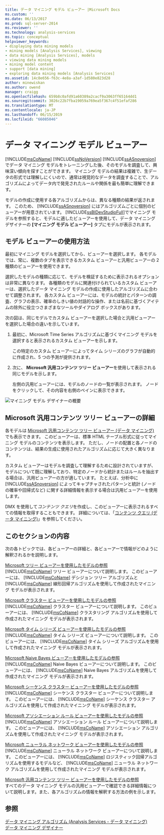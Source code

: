 ```yaml
---
title: データ マイニング モデル ビューアー |Microsoft Docs
ms.custom: ''
ms.date: 06/13/2017
ms.prod: sql-server-2014
ms.reviewer: ''
ms.technology: analysis-services
ms.topic: conceptual
helpviewer_keywords:
- displaying data mining models
- mining models [Analysis Services], viewing
- data mining [Analysis Services], models
- viewing data mining models
- mining model content
- support [data mining]
- exploring data mining models [Analysis Services]
ms.assetid: 14c8e656-f63c-4e8a-a3af-1d580e823d28
author: minewiskan
ms.author: owend
manager: craigg
ms.openlocfilehash: 659b8c0afd91a60389a2cacf9a3063ff65164dd1
ms.sourcegitcommit: 3026c22b7fba19059a769ea5f367c4f51efaf286
ms.translationtype: MT
ms.contentlocale: ja-JP
ms.lasthandoff: 06/15/2019
ms.locfileid: "66085046"
---
```

# <a name="data-mining-model-viewers"></a>データ マイニング モデル ビューアー
  [!INCLUDE[msCoName](../../includes/msconame-md.md)] [!INCLUDE[ssNoVersion](../../includes/ssnoversion-md.md)] [!INCLUDE[ssASnoversion](../../includes/ssasnoversion-md.md)]でデータ マイニング モデルをトレーニングした後、そのモデルを調査して、興味深い傾向を探すことができます。 マイニング モデルの結果は複雑で、生データの形式では理解しにくいので、通常は視覚的なデータを調査することで、アルゴリズムによってデータ内で発見されたルールや関係を最も簡単に理解できます。  
  
 モデルの作成に使用する各アルゴリズムからは、異なる種類の結果が返されます。 このため、 [!INCLUDE[ssASnoversion](../../includes/ssasnoversion-md.md)] にはアルゴリズムごとに個別のビューアーが用意されています。 [!INCLUDE[ssBIDevStudioFull](../../includes/ssbidevstudiofull-md.md)]でマイニング モデルを参照すると、モデルに適したビューアーを使用して、データ マイニング デザイナーの **[マイニング モデル ビューアー]** タブにモデルが表示されます。  
  
## <a name="how-to-use-the-model-viewers"></a>モデル ビューアーの使用方法  
 最初にマイニング モデルを選択してから、ビューアーを選択します。 各モデルでは、常に、複数のタブを表示できるカスタム ビューアーと汎用ビューアーの 2 種類のビューアーを使用できます。  
  
 選択したモデルの種類に応じて、モデルを検証するために表示されるオプションは非常に異なります。 各種類のモデルに関連付けられているカスタム ビューアーは、選択したデータ マイニング モデルの作成に使用したアルゴリズムに合わせて調整されます。 各カスタム ビューアーには、モデルの統計とパターンの調査、グラフの表示、確率のしきい値の対話的な操作、または名前に基づくアイテムの除外に役立つさまざまなツールやダイアログ ボックスがあります。  
  
 次の図は、同じモデルでカスタム ビューアーを選択した場合と汎用ビューアーを選択した場合の違いを示しています。  
  
1.  最初に、Microsoft Time Series アルゴリズムに基づくマイニング モデルを選択すると表示されるカスタム ビューアーを示します。  
  
     この特定のカスタム ビューアーによってタイム シリーズのグラフが自動的に作成され、5 つの予測が提供されます。  
  
2.  次に、 **Microsoft 汎用コンテンツ ツリー ビューアー**を使用して表示される同じモデルを示します。  
  
     左側の汎用ビューアーには、モデルのノードの一覧が表示されます。 ノードをクリックして、その内容を右側のペインに表示できます。  
  
 ![マイニング モデル デザイナーの概要](../media/generic-mining-model-tab1.gif "マイニング モデル デザイナーの概要")  
  
## <a name="more-about-the-microsoft-generic-content-tree-viewer"></a>Microsoft 汎用コンテンツ ツリー ビューアーの詳細  
 各モデルは [Microsoft 汎用コンテンツ ツリー ビューアー (データ マイニング)](../microsoft-generic-content-tree-viewer-data-mining.md) でも表示できます。 このビューアーは、標準 HTML テーブル形式に従ってマイニング モデルのコンテンツを表示します。 ただし、ノードの配置と各ノードのコンテンツは、結果の生成に使用されたアルゴリズムに応じて大きく異なります。  
  
 カスタム ビューアーはモデルを調査して理解するために設計されていますが、モデルについて既に理解しており、特定のノードから統計またはルールを抽出する場合は、汎用ビューアーの方が適しています。 たとえば、分析中に [!INCLUDE[ssASnoversion](../../includes/ssasnoversion-md.md)] によってキャプチャされたパターンと統計 (ノードの確率や回帰式など) に関する詳細情報を表示する場合は汎用ビューアーを使用します。  
  
 DMX を使用して*コンテンツ クエリ*を作成し、このビューアーに表示されるすべての情報を取得することもできます。 詳細については、「[コンテンツ クエリ (データ マイニング)](content-queries-data-mining.md)」を参照してください。  
  
## <a name="in-this-section"></a>このセクションの内容  
 次の各トピックでは、各ビューアーの詳細と、各ビューアーで情報がどのように解釈されるかを説明します。  
  
 [Microsoft ツリー ビューアーを使用したモデルの参照](browse-a-model-using-the-microsoft-tree-viewer.md)  
 [!INCLUDE[msCoName](../../includes/msconame-md.md)] ツリー ビューアーについて説明します。 このビューアーには、 [!INCLUDE[msCoName](../../includes/msconame-md.md)] デシジョン ツリー アルゴリズムと [!INCLUDE[msCoName](../../includes/msconame-md.md)] 線形回帰アルゴリズムを使用して作成されたマイニング モデルが表示されます。  
  
 [Microsoft クラスター ビューアーを使用したモデルの参照](browse-a-model-using-the-microsoft-cluster-viewer.md)  
 [!INCLUDE[msCoName](../../includes/msconame-md.md)] クラスター ビューアーについて説明します。 このビューアーには、 [!INCLUDE[msCoName](../../includes/msconame-md.md)] クラスタリング アルゴリズムを使用して作成されたマイニング モデルが表示されます。  
  
 [Microsoft タイム シリーズ ビューアーを使用したモデルの参照](browse-a-model-using-the-microsoft-time-series-viewer.md)  
 [!INCLUDE[msCoName](../../includes/msconame-md.md)] タイム シリーズ ビューアーについて説明します。 このビューアーには、 [!INCLUDE[msCoName](../../includes/msconame-md.md)] タイム シリーズ アルゴリズムを使用して作成されたマイニング モデルが表示されます。  
  
 [Microsoft Naive Bayes ビューアーを使用したモデルの参照](browse-a-model-using-the-microsoft-naive-bayes-viewer.md)  
 [!INCLUDE[msCoName](../../includes/msconame-md.md)] Naive Bayes ビューアーについて説明します。 このビューアーには、 [!INCLUDE[msCoName](../../includes/msconame-md.md)] Naive Bayes アルゴリズムを使用して作成されたマイニング モデルが表示されます。  
  
 [Microsoft シーケンス クラスター ビューアーを使用したモデルの参照](browse-a-model-using-the-microsoft-sequence-cluster-viewer.md)  
 [!INCLUDE[msCoName](../../includes/msconame-md.md)] シーケンス クラスター ビューアーについて説明します。 このビューアーには、 [!INCLUDE[msCoName](../../includes/msconame-md.md)] シーケンス クラスター アルゴリズムを使用して作成されたマイニング モデルが表示されます。  
  
 [Microsoft アソシエーション ルール ビューアーを使用したモデルの参照](browse-a-model-using-the-microsoft-association-rules-viewer.md)  
 [!INCLUDE[msCoName](../../includes/msconame-md.md)] アソシエーション ルール ビューアーについて説明します。 このビューアーには、 [!INCLUDE[msCoName](../../includes/msconame-md.md)] アソシエーション アルゴリズムを使用して作成されたマイニング モデルが表示されます。  
  
 [Microsoft ニューラル ネットワーク ビューアーを使用したモデルの参照](browse-a-model-using-the-microsoft-neural-network-viewer.md)  
 [!INCLUDE[msCoName](../../includes/msconame-md.md)] ニューラル ネットワーク ビューアーについて説明します。 このビューアーには、 [!INCLUDE[msCoName](../../includes/msconame-md.md)] ロジスティック回帰アルゴリズムを使用するモデルなど、 [!INCLUDE[msCoName](../../includes/msconame-md.md)] ニューラル ネットワーク アルゴリズムを使用して作成されたマイニング モデルが表示されます。  
  
 [Microsoft 汎用コンテンツ ツリー ビューアーを使用したモデルの参照](browse-a-model-using-the-microsoft-generic-content-tree-viewer.md)  
 すべてのデータ マイニング モデルの汎用ビューアーで確認できる詳細情報について説明します。また、各アルゴリズムの情報を解釈する方法の例を示します。  
  
## <a name="see-also"></a>参照  
 [データ マイニング アルゴリズム (Analysis Services - データ マイニング)](data-mining-algorithms-analysis-services-data-mining.md)   
 [データ マイニング デザイナー](data-mining-designer.md)  
  
  
